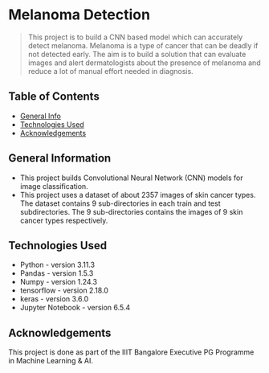 # Melanoma Detection
> This project is to build a CNN based model which can accurately detect melanoma. Melanoma is a type of cancer that can be deadly if not detected early. The aim is to build a solution that can evaluate images and alert dermatologists about the presence of melanoma and reduce a lot of manual effort needed in diagnosis.

## Table of Contents
* [General Info](#general-information)
* [Technologies Used](#technologies-used)
* [Acknowledgements](#acknowledgements)

## General Information
- This project builds Convolutional Neural Network (CNN) models for image classification.
- This project uses a dataset of about 2357 images of skin cancer types. The dataset contains 9 sub-directories in each train and test subdirectories. The 9 sub-directories contains the images of 9 skin cancer types respectively.

## Technologies Used
- Python - version 3.11.3
- Pandas - version 1.5.3
- Numpy - version 1.24.3
- tensorflow - version 2.18.0
- keras - version 3.6.0
- Jupyter Notebook - version 6.5.4

## Acknowledgements
This project is done as part of the IIIT Bangalore Executive PG Programme in Machine Learning & AI.
